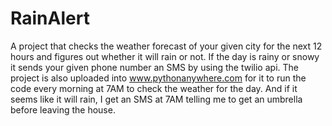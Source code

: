 # RainAlert
A project that checks the weather forecast of your given city for the next 12 hours and figures out whether it will rain or not.
If the day is rainy or snowy it sends your given phone number an SMS by using the twilio api.
The project is also uploaded into www.pythonanywhere.com for it to run the code every morning at 7AM to check the weather for the day.
And if it seems like it will rain, I get an SMS at 7AM telling me to get an umbrella before leaving the house.
